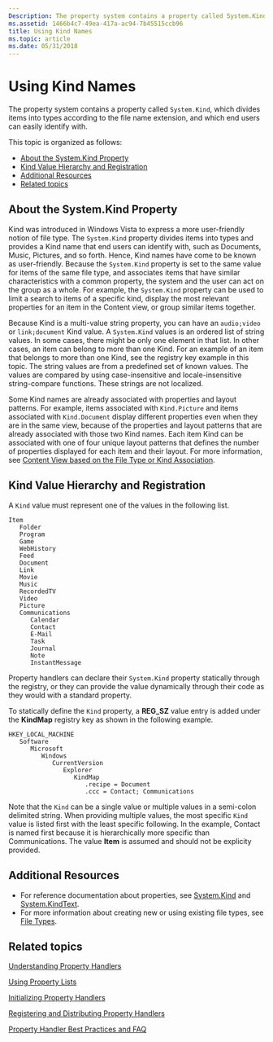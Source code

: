 ```yaml
---
Description: The property system contains a property called System.Kind, which divides items into types according to the file name extension, and which end users can easily identify with.
ms.assetid: 1466b4c7-49ea-417a-ac94-7b45515ccb96
title: Using Kind Names
ms.topic: article
ms.date: 05/31/2018
---
```


# Using Kind Names

The property system contains a property called `System.Kind`, which divides items into types according to the file name extension, and which end users can easily identify with.

This topic is organized as follows:

-   [About the System.Kind Property](#about-the-systemkind-property)
-   [Kind Value Hierarchy and Registration](#kind-value-hierarchy-and-registration)
-   [Additional Resources](#additional-resources)
-   [Related topics](#related-topics)

## About the System.Kind Property

Kind was introduced in Windows Vista to express a more user-friendly notion of file type. The `System.Kind` property divides items into types and provides a Kind name that end users can identify with, such as Documents, Music, Pictures, and so forth. Hence, Kind names have come to be known as user-friendly. Because the `System.Kind` property is set to the same value for items of the same file type, and associates items that have similar characteristics with a common property, the system and the user can act on the group as a whole. For example, the `System.Kind` property can be used to limit a search to items of a specific kind, display the most relevant properties for an item in the Content view, or group similar items together.

Because Kind is a multi-value string property, you can have an `audio;video` or `link;document` Kind value. A `System.Kind` values is an ordered list of string values. In some cases, there might be only one element in that list. In other cases, an item can belong to more than one Kind. For an example of an item that belongs to more than one Kind, see the registry key example in this topic. The string values are from a predefined set of known values. The values are compared by using case-insensitive and locale-insensitive string-compare functions. These strings are not localized.

Some Kind names are already associated with properties and layout patterns. For example, items associated with `Kind.Picture` and items associated with `Kind.Document` display different properties even when they are in the same view, because of the properties and layout patterns that are already associated with those two Kind names. Each item Kind can be associated with one of four unique layout patterns that defines the number of properties displayed for each item and their layout. For more information, see [Content View based on the File Type or Kind Association](/previous-versions/windows/desktop/legacy/ee330739(v=vs.85)).

## Kind Value Hierarchy and Registration

A `Kind` value must represent one of the values in the following list.

```
Item
   Folder
   Program
   Game
   WebHistory
   Feed
   Document
   Link
   Movie
   Music
   RecordedTV
   Video
   Picture
   Communications
      Calendar
      Contact
      E-Mail
      Task
      Journal
      Note
      InstantMessage
```

Property handlers can declare their `System.Kind` property statically through the registry, or they can provide the value dynamically through their code as they would with a standard property.

To statically define the `Kind` property, a **REG\_SZ** value entry is added under the **KindMap** registry key as shown in the following example.

```
HKEY_LOCAL_MACHINE
   Software
      Microsoft
         Windows
            CurrentVersion
               Explorer
                  KindMap
                     .recipe = Document
                     .ccc = Contact; Communications
```

Note that the `Kind` can be a single value or multiple values in a semi-colon delimited string. When providing multiple values, the most specific `Kind` value is listed first with the least specific following. In the example, Contact is named first because it is hierarchically more specific than Communications. The value **Item** is assumed and should not be explicity provided.

## Additional Resources

-   For reference documentation about properties, see [System.Kind](./props-system-kind.md) and [System.KindText](./props-system-kindtext.md).
-   For more information about creating new or using existing file types, see [File Types](../shell/fa-file-types.md).

## Related topics

<dl> <dt>

[Understanding Property Handlers](./building-property-handlers-properties.md)
</dt> <dt>

[Using Property Lists](./building-property-handlers-property-lists.md)
</dt> <dt>

[Initializing Property Handlers](./building-property-handlers-property-handlers.md)
</dt> <dt>

[Registering and Distributing Property Handlers](./prophand-reg-dist.md)
</dt> <dt>

[Property Handler Best Practices and FAQ](./prophand-bestprac-faq.md)
</dt> </dl>

 

 
